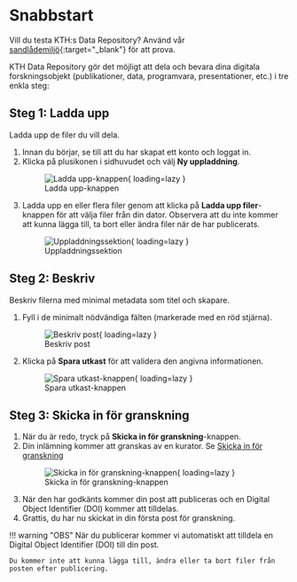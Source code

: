 # Snabbstart

Vill du testa KTH:s Data Repository? Använd vår [sandlådemiljö](https://invenio-dev.kth-prod-1.sys.kth.se){:target="_blank"} för att prova.

KTH Data Repository gör det möjligt att dela och bevara dina digitala forskningsobjekt (publikationer, data, programvara, presentationer, etc.) i tre enkla steg:

## Steg 1: Ladda upp

Ladda upp de filer du vill dela.

1. Innan du börjar, se till att du har skapat ett konto och loggat in.
2. Klicka på plusikonen i sidhuvudet och välj **Ny uppladdning**.
        <figure markdown="span">
            ![Ladda upp-knappen](assets/images/get_started_new_upload_btn.jpg){ loading=lazy }
        <figcaption>Ladda upp-knappen</figcaption>
        </figure>
3. Ladda upp en eller flera filer genom att klicka på **Ladda upp filer**-knappen för att välja filer från din dator. Observera att du inte kommer att kunna lägga till, ta bort eller ändra filer när de har publicerats.
        <figure markdown="span">
            ![Uppladdningssektion](assets/images/get_started_upload_section.jpg){ loading=lazy }
        <figcaption>Uppladdningssektion</figcaption>
        </figure>

## Steg 2: Beskriv

Beskriv filerna med minimal metadata som titel och skapare.

1. Fyll i de minimalt nödvändiga fälten (markerade med en röd stjärna).
        <figure markdown="span">
            ![Beskriv post](assets/images/get_started_describe_record.jpg){ loading=lazy }
        <figcaption>Beskriv post</figcaption>
        </figure>
2. Klicka på **Spara utkast** för att validera den angivna informationen.
        <figure markdown="span">
            ![Spara utkast-knappen](assets/images/get_started_submit_for_review.jpg){ loading=lazy }
        <figcaption>Spara utkast-knappen</figcaption>
        </figure>

## Steg 3: Skicka in för granskning

1. När du är redo, tryck på **Skicka in för granskning**-knappen.
2. Din inlämning kommer att granskas av en kurator. Se [Skicka in för granskning](../share/submit_for_review.md)
        <figure markdown="span">
            ![Skicka in för granskning-knappen](assets/images/get_started_submit_for_review.jpg){ loading=lazy }
        <figcaption>Skicka in för granskning-knappen</figcaption>
        </figure>
3. När den har godkänts kommer din post att publiceras och en Digital Object Identifier (DOI) kommer att tilldelas.
4. Grattis, du har nu skickat in din första post för granskning.

!!! warning "OBS"
    När du publicerar kommer vi automatiskt att tilldela en Digital Object Identifier (DOI) till din post.

    Du kommer inte att kunna lägga till, ändra eller ta bort filer från posten efter publicering.
